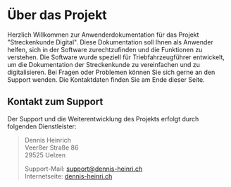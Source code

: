 # Über das Projekt

Herzlich Willkommen zur Anwenderdokumentation für das Projekt "Streckenkunde Digital". Diese Dokumentation soll Ihnen
als Anwender helfen, sich in der Software zurechtzufinden und die Funktionen zu verstehen. Die Software wurde speziell
für Triebfahrzeugführer entwickelt, um die Dokumentation der Streckenkunde zu vereinfachen und zu digitalisieren. Bei
Fragen oder Problemen können Sie sich gerne an den Support wenden. Die Kontaktdaten finden Sie am Ende dieser Seite.

## Kontakt zum Support

Der Support und die Weiterentwicklung des Projekts erfolgt durch folgenden Dienstleister:

> Dennis Heinrich  
> Veerßer Straße 86  
> 29525 Uelzen
>
> Support-Mail: [support@dennis-heinri.ch](mailto:support@dennis-heinri.ch)  
> Internetseite: [dennis-heinri.ch](https://dennis-heinri.ch)
